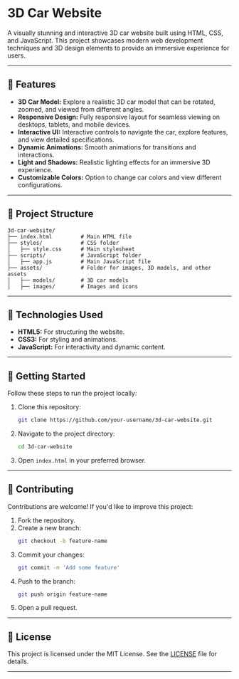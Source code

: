 
# 3D Car Website

A visually stunning and interactive 3D car website built using HTML, CSS, and JavaScript. This project showcases modern web development techniques and 3D design elements to provide an immersive experience for users. 

---

## 🚗 Features

- **3D Car Model:** Explore a realistic 3D car model that can be rotated, zoomed, and viewed from different angles.
- **Responsive Design:** Fully responsive layout for seamless viewing on desktops, tablets, and mobile devices.
- **Interactive UI:** Interactive controls to navigate the car, explore features, and view detailed specifications.
- **Dynamic Animations:** Smooth animations for transitions and interactions.
- **Light and Shadows:** Realistic lighting effects for an immersive 3D experience.
- **Customizable Colors:** Option to change car colors and view different configurations.

---

## 📂 Project Structure

```
3d-car-website/
├── index.html         # Main HTML file
├── styles/            # CSS folder
│   ├── style.css      # Main stylesheet
├── scripts/           # JavaScript folder
│   ├── app.js         # Main JavaScript file
├── assets/            # Folder for images, 3D models, and other assets
│   ├── models/        # 3D car models
│   ├── images/        # Images and icons
```

---

## 🔧 Technologies Used

- **HTML5:** For structuring the website.
- **CSS3:** For styling and animations.
- **JavaScript:** For interactivity and dynamic content.

---

## 🚀 Getting Started

Follow these steps to run the project locally:

1. Clone this repository:
   ```bash
   git clone https://github.com/your-username/3d-car-website.git
   ```
2. Navigate to the project directory:
   ```bash
   cd 3d-car-website
   ```
3. Open `index.html` in your preferred browser.

---


## 🤝 Contributing

Contributions are welcome! If you'd like to improve this project:

1. Fork the repository.
2. Create a new branch:
   ```bash
   git checkout -b feature-name
   ```
3. Commit your changes:
   ```bash
   git commit -m 'Add some feature'
   ```
4. Push to the branch:
   ```bash
   git push origin feature-name
   ```
5. Open a pull request.

---

## 📜 License

This project is licensed under the MIT License. See the [LICENSE](LICENSE) file for details.

---

